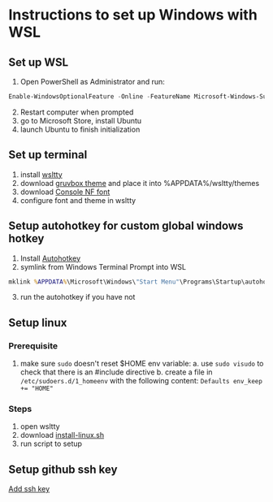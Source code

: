 # Instructions to set up Windows with WSL
## Set up WSL
1. Open PowerShell as Administrator and run:
```PowerShell
Enable-WindowsOptionalFeature -Online -FeatureName Microsoft-Windows-Subsystem-Linux
```
2. Restart computer when prompted
3. go to Microsoft Store, install Ubuntu
4. launch Ubuntu to finish initialization
## Set up terminal
1. install [wsltty](https://github.com/mintty/wsltty)
2. download [gruvbox theme](https://github.com/morhetz/gruvbox-contrib/tree/master/mintty) and place it into %APPDATA%/wsltty/themes
3. download [Console NF font](https://github.com/whitecolor/my-nerd-fonts/blob/master/Consolas%20NF/Consolas%20Nerd%20Font%20Complete%20Mono%20Windows%20Compatible.ttf)
4. configure font and theme in wsltty
## Setup autohotkey for custom global windows hotkey
1. Install [Autohotkey](https://github.com/Lexikos/AutoHotkey_L/releases)
2. symlink from Windows Terminal Prompt into WSL
```bat
mklink %APPDATA%\Microsoft\Windows\"Start Menu"\Programs\Startup\autohotkey.ahk \\wsl$\Ubuntu\home\<username>\projects\dotdotdot\autohotkey.ahk
```
3. run the autohotkey if you have not
## Setup linux
### Prerequisite
1. make sure `sudo` doesn't reset $HOME env variable:
    a. use `sudo visudo` to check that there is an #include directive
    b. create a file in `/etc/sudoers.d/1_homeenv` with the following content: `Defaults env_keep += "HOME"`
### Steps
1. open wsltty
2. download [install-linux.sh](https://github.com/buiducanh/dotdotdot/blob/master/install-linux.sh)
3. run script to setup
## Setup github ssh key
[Add ssh key](https://github.com/settings/keys)
